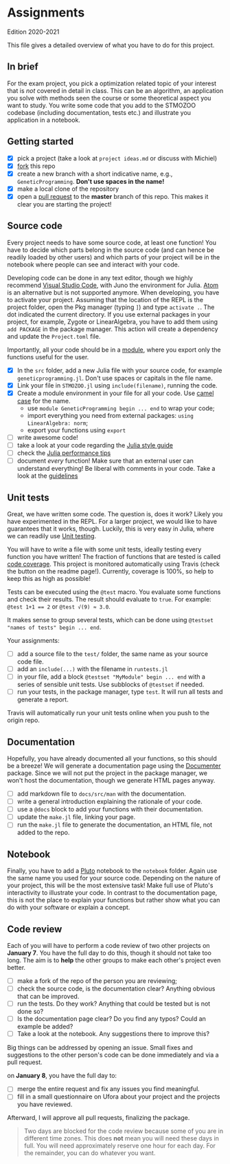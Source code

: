 # Assignments

Edition 2020-2021

This file gives a detailed overview of what you have to do for this project. 

## In brief

For the exam project, you pick a optimization related topic of your interest that is *not* covered in detail in class. This can be an algorithm, an application you solve with methods seen the course or some theoretical aspect you want to study. You write some code that you add to the STMOZOO codebase (including documentation, tests etc.) and illustrate you application in a notebook.

## Getting started

- [x] pick a project (take a look at `project ideas.md` or discuss with Michiel)
- [x] [fork](https://docs.github.com/en/enterprise-server@2.20/github/getting-started-with-github/fork-a-repo) this repo
- [x] create a new branch with a short indicative name, e.g., `GeneticProgramming`. **Don't use spaces in the name!**
- [x] make a local clone of the repository 
- [x] open a [pull request](https://docs.github.com/en/free-pro-team@latest/desktop/contributing-and-collaborating-using-github-desktop/creating-an-issue-or-pull-request) to the **master** branch of this repo. This makes it clear you are starting the project!

## Source code

Every project needs to have some source code, at least one function! You have to decide which parts belong in the source code (and can hence be readily loaded by other users) and which parts of your project will be in the notebook where people can see and interact with your code.

Developing code can be done in any text editor, though we highly recommend [Visual Studio Code](https://code.visualstudio.com/), with Juno the environment for Julia. [Atom](https://atom.io/) is an alternative but is not supported anymore. When developing, you have to activate your project. Assuming that the location of the REPL is the project folder, open the Pkg manager (typing `]`) and type `activate .`. The dot indicated the current directory. If you use external packages in your project, for example, Zygote or LinearAlgebra, you have to add them using `add PACKAGE` in the package manager. This action will create a dependency and update the `Project.toml` file.

Importantly, all your code should be in a [module](https://docs.julialang.org/en/v1/manual/modules/), where you export only the functions useful for the user.

- [x] In the `src` folder, add a new Julia file with your source code, for example `geneticprogramming.jl`. Don't use spaces or capitals in the file name.
- [x] Link your file in `STMOZOO.jl` using `include(filename)`,  running the code.
- [x] Create a module environment in your file for all your code. Use [camel case](https://en.wikipedia.org/wiki/Camel_case) for the name.
  - use `module GeneticProgramming begin ... end` to wrap your code;
  - import everything you need from external packages: `using LinearAlgebra: norm`;
  - export your functions using `export`
- [ ] write awesome code!
- [ ] take a look at your code regarding the [Julia style guide](https://docs.julialang.org/en/v1/manual/style-guide/)
- [ ] check the [Julia performance tips](https://docs.julialang.org/en/v1/manual/performance-tips/)
- [ ] document *every* function! Make sure that an external user can understand everything! Be liberal with comments in your code. Take a look at the [guidelines](https://docs.julialang.org/en/v1/manual/documentation/)

## Unit tests

Great, we have written some code. The question is, does it work? Likely you have experimented in the REPL. For a larger project, we would like to have guarantees that it works, though. Luckily, this is very easy in Julia, where we can readily use [Unit testing](https://docs.julialang.org/en/v1/stdlib/Test/).

You will have to write a file with some unit tests, ideally testing every function you have written! The fraction of functions that are tested is called [code coverage](https://en.wikipedia.org/wiki/Code_coverage). This project is monitored automatically using Travis (check the button on the readme page!). Currently, coverage is 100%, so help to keep this as high as possible!

Tests can be executed using the `@test` macro. You evaluate some functions and check their results. The result should evaluate to `true`. For example: `@test 1+1 == 2` or `@test √(9) ≈ 3.0`. 

It makes sense to group several tests, which can be done using `@testset "names of tests" begin ... end`.

Your assignments:
- [ ] add a source file to the `test/` folder, the same name as your source code file.
- [ ] add an `include(...)` with the filename in `runtests.jl`
- [ ] in your file, add a block `@testset "MyModule" begin ... end` with a series of sensible unit tests. Use subblocks of `@testset` if needed.
- [ ] run your tests, in the package manager, type `test`. It will run all tests and generate a report.

Travis will automatically run your unit tests online when you push to the origin repo.

## Documentation

Hopefully, you have already documented all your functions, so this should be a breeze! We will generate a documentation page using the [Documenter](https://juliadocs.github.io/Documenter.jl/stable/man/guide/) package. Since we will not put the project in the package manager, we won't host the documentation, though we generate HTML pages anyway.

- [ ] add markdown file to `docs/src/man` with the documentation.
- [ ] write a general introduction explaining the rationale of your code.
- [ ] use a `@docs` block to add your functions with their documentation.
- [ ] update the `make.jl` file, linking your page.
- [ ] run the `make.jl` file to generate the documentation, an HTML file, not added to the repo.

## Notebook

Finally, you have to add a [Pluto](https://github.com/fonsp/Pluto.jl) notebook to the `notebook` folder. Again use the same name you used for your source code. Depending on the nature of your project, this will be the most extensive task! Make full use of Pluto's interactivity to illustrate your code. In contrast to the documentation page, this is not the place to explain your functions but rather show what you can do with your software or explain a concept.

## Code review

Each of you will have to perform a code review of two other projects on **January 7**. You have the full day to do this, though it should not take too long. The aim is to **help** the other groups to make each other's project even better.

- [ ] make a fork of the repo of the person you are reviewing;
- [ ] check the source code, is the documentation clear? Anything obvious that can be improved.
- [ ] run the tests. Do they work? Anything that could be tested but is not done so?
- [ ] Is the documentation page clear? Do you find any typos? Could an example be added?
- [ ] Take a look at the notebook. Any suggestions there to improve this?

Big things can be addressed by opening an issue. Small fixes and suggestions to the other person's code can be done immediately and via a pull request.

on **January 8**, you have the full day to:
- [ ] merge the entire request and fix any issues you find meaningful.
- [ ] fill in a small questionnaire on Ufora about your project and the projects you have reviewed.

Afterward, I will approve all pull requests, finalizing the package.

> Two days are blocked for the code review because some of you are in different time zones. This does **not** mean you will need these days in full. You will need approximately reserve one hour for each day. For the remainder, you can do whatever you want.
